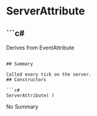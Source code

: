 # ServerAttribute

## ```c#
Derives from EventAttribute
```

## Summary

Called every tick on the server.
## Constructors

```c#
ServerAttribute( ) 
```
No Summary
